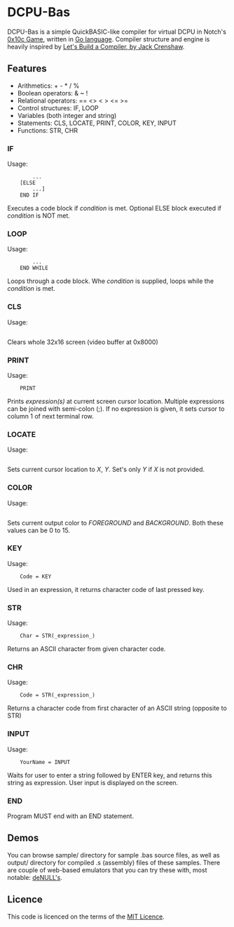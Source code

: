 # DCPU-Bas

DCPU-Bas is a simple QuickBASIC-like compiler for virtual DCPU in Notch's [0x10c Game](http://www.0x10c.com), written in [Go language](http://golang.org).
Compiler structure and engine is heavily inspired by [Let's Build a Compiler, by Jack Crenshaw](http://compilers.iecc.com/crenshaw/).

## Features

* Arithmetics: + - * / %
* Boolean operators: & ~ !
* Relational operators: == <> < > <= >=
* Control structures: IF, LOOP
* Variables (both integer and string)
* Statements: CLS, LOCATE, PRINT, COLOR, KEY, INPUT
* Functions: STR, CHR

### IF

Usage:
```    IF _condition_ THEN  
        ...  
    [ELSE  
        ...]  
    END IF
```

Executes a code block if _condition_ is met. Optional ELSE block executed if _condition_ is NOT met.

### LOOP

Usage:
```    LOOP [WHILE _condition_]  
        ...  
    END WHILE
```

Loops through a code block. Whe _condition_ is supplied, loops while the _condition_ is met.

### CLS

Usage:
```    CLS
```

Clears whole 32x16 screen (video buffer at 0x8000)

### PRINT

Usage:
```    PRINT _expression_ [; _expression]  
    PRINT
```

Prints _expression(s)_ at current screen cursor location. Multiple expressions can be joined with semi-colon (;). If no expression is given, it sets cursor to column 1 of next terminal row.

### LOCATE

Usage:
```    LOCATE _Y_[, _X_]
```

Sets current cursor location to _X_, _Y_. Set's only _Y_ if _X_ is not provided.

### COLOR

Usage:
```    COLOR _FOREGROUND_, _BACKGROUND_
```

Sets current output color to _FOREGROUND_ and _BACKGROUND_. Both these values can be 0 to 15.

### KEY

Usage:
```    DIM Code  
    Code = KEY 
```

Used in an expression, it returns character code of last pressed key.

### STR

Usage:
```    DIM Char  
    Char = STR(_expression_)
```

Returns an ASCII character from given character code.

### CHR

Usage:
```    DIM Code  
    Code = STR(_expression_)
```

Returns a character code from first character of an ASCII string (opposite to STR)

### INPUT

Usage:
```    DIM YourName  
    YourName = INPUT
```

Waits for user to enter a string followed by ENTER key, and returns this string as expression. User input is displayed on the screen.

### END

Program MUST end with an END statement.

## Demos

You can browse sample/ directory for sample .bas source files, as well as output/ directory for compiled .s (assembly) files of these samples.
There are couple of web-based emulators that you can try these with, most notable: [deNULL's](http://denull.ru/dcpu/dcpu.htm).

## Licence

This code is licenced on the terms of the [MIT Licence](http://www.opensource.org/licenses/mit-license.php).
